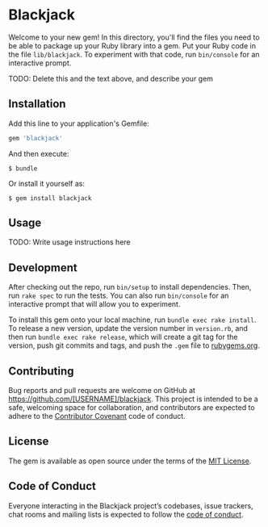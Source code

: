 # Blackjack

Welcome to your new gem! In this directory, you'll find the files you need to be able to package up your Ruby library into a gem. Put your Ruby code in the file `lib/blackjack`. To experiment with that code, run `bin/console` for an interactive prompt.

TODO: Delete this and the text above, and describe your gem

## Installation

Add this line to your application's Gemfile:

```ruby
gem 'blackjack'
```

And then execute:

    $ bundle

Or install it yourself as:

    $ gem install blackjack

## Usage

TODO: Write usage instructions here

## Development

After checking out the repo, run `bin/setup` to install dependencies. Then, run `rake spec` to run the tests. You can also run `bin/console` for an interactive prompt that will allow you to experiment.

To install this gem onto your local machine, run `bundle exec rake install`. To release a new version, update the version number in `version.rb`, and then run `bundle exec rake release`, which will create a git tag for the version, push git commits and tags, and push the `.gem` file to [rubygems.org](https://rubygems.org).

## Contributing

Bug reports and pull requests are welcome on GitHub at https://github.com/[USERNAME]/blackjack. This project is intended to be a safe, welcoming space for collaboration, and contributors are expected to adhere to the [Contributor Covenant](http://contributor-covenant.org) code of conduct.

## License

The gem is available as open source under the terms of the [MIT License](https://opensource.org/licenses/MIT).

## Code of Conduct

Everyone interacting in the Blackjack project’s codebases, issue trackers, chat rooms and mailing lists is expected to follow the [code of conduct](https://github.com/[USERNAME]/blackjack/blob/master/CODE_OF_CONDUCT.md).
